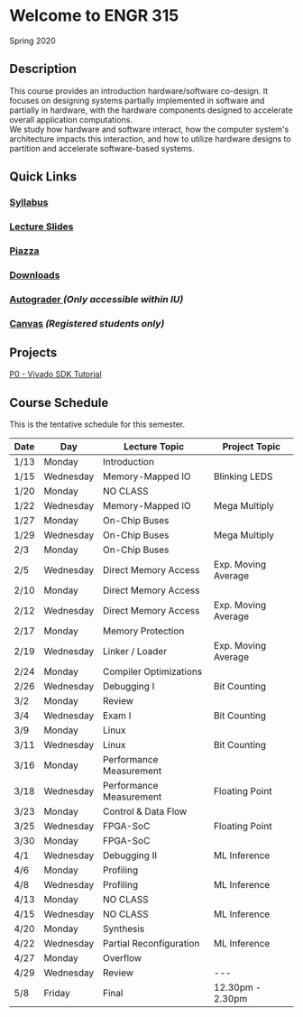 # Welcome to ENGR 315 

Spring 2020

## Description 

This course provides an introduction hardware/software co-design. It focuses on 
designing systems partially implemented in software and partially in hardware,
with the hardware components designed to accelerate overall application computations.  
We study how hardware and software interact, how the computer system's
architecture impacts this interaction, and how to utilize hardware designs to
partition and accelerate software-based systems.  

## Quick Links

### [Syllabus](syllabus.md)

### [Lecture Slides](https://drive.google.com/drive/folders/1pHBSAonP4FcpAmzgQB6zeGL0lf40avk5?usp=sharing)

### [Piazza](https://piazza.com/iu/spring2020/engr315) 

### [Downloads](https://drive.google.com/drive/folders/1F7L00AAyPGXuPK9kL2j7kHGzELXcVFp2?usp=sharing)

### [Autograder ](https://autograder.sice.indiana.edu) _(Only accessible within IU)_

### [Canvas](https://iu.instructure.com/courses/1858674) _(Registered students only)_


## Projects

[P0 - Vivado SDK Tutorial](https://docs.google.com/document/d/1WEp6INc_Z_96oKV1LKEZmKhYWgL1gWm5W6eo9B1y3hA)

## Course Schedule

This is the tentative schedule for this semester.

| Date  |   Day     | Lecture Topic             |  Project Topic        | 
| --    |  -----    |   -----                   |     -----             | 
| 1/13  | Monday    | Introduction              |                       |
| 1/15  | Wednesday | Memory-Mapped IO          | Blinking LEDS         |
| 1/20  | Monday    | NO CLASS                  |                       |
| 1/22  | Wednesday | Memory-Mapped IO          | Mega Multiply         | 
| 1/27  | Monday    | On-Chip Buses             |                       |
| 1/29  | Wednesday | On-Chip Buses             | Mega Multiply         |
| 2/3   | Monday    | On-Chip Buses             |                       |
| 2/5   | Wednesday | Direct Memory Access      | Exp. Moving Average   |     
| 2/10  | Monday    | Direct Memory Access      |                       |
| 2/12  | Wednesday | Direct Memory Access      | Exp. Moving Average   |    
| 2/17  | Monday    | Memory Protection         |                       |
| 2/19  | Wednesday | Linker / Loader           | Exp. Moving Average   |
| 2/24  | Monday    | Compiler Optimizations    |                       |
| 2/26  | Wednesday | Debugging I               | Bit Counting          |
| 3/2   | Monday    | Review                    |                       |
| 3/4   | Wednesday | Exam I                    | Bit Counting          |    
| 3/9   | Monday    | Linux                     |                       |
| 3/11  | Wednesday | Linux                     | Bit Counting          |
| 3/16  | Monday    | Performance Measurement   |                       |
| 3/18  | Wednesday | Performance Measurement   | Floating Point        |  
| 3/23  | Monday    | Control & Data Flow       |                       |
| 3/25  | Wednesday | FPGA-SoC                  | Floating Point        | 
| 3/30  | Monday    | FPGA-SoC                  |                       |
| 4/1   | Wednesday | Debugging II              | ML Inference          |
| 4/6   | Monday    | Profiling                 |                       |
| 4/8   | Wednesday | Profiling                 | ML Inference          |
| 4/13  | Monday    | NO CLASS                  |                       |
| 4/15  | Wednesday | NO CLASS                  | ML Inference          |
| 4/20  | Monday    | Synthesis                 |                       | 
| 4/22  | Wednesday | Partial Reconfiguration   | ML Inference          | 
| 4/27  | Monday    | Overflow                  |                       |
| 4/29  | Wednesday | Review                    | ---                   |
| 5/8   | Friday    | Final                     | 12.30pm -  2.30pm     | 
